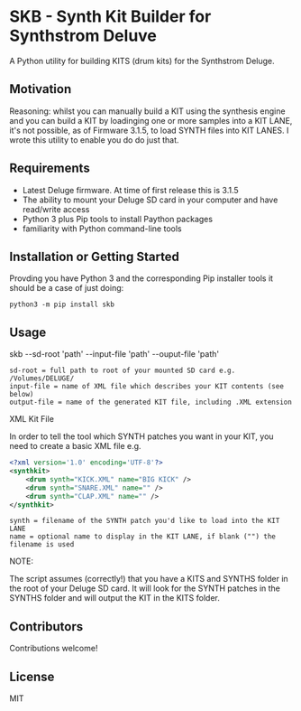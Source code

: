 # SKB - Synth Kit Builder for Synthstrom Deluve

A Python utility for building KITS (drum kits) for the Synthstrom Deluge.

## Motivation

Reasoning: whilst you can manually build a KIT using the synthesis engine and you can build a KIT by loadinging one or more samples into a KIT LANE, it's not possible, as of Firmware 3.1.5, to load SYNTH files into KIT LANES. I wrote this utility to enable you do do just that.

## Requirements

- Latest Deluge firmware. At time of first release this is 3.1.5
- The ability to mount your Deluge SD card in your computer and have read/write access
- Python 3 plus Pip tools to install Paython packages
- familiarity with Python command-line tools

## Installation or Getting Started

Provding you have Python 3 and the corresponding Pip installer tools it should be a case of just doing:

```
python3 -m pip install skb
```
## Usage

skb --sd-root 'path' --input-file 'path' --ouput-file 'path'

```
sd-root = full path to root of your mounted SD card e.g. /Volumes/DELUGE/
input-file = name of XML file which describes your KIT contents (see below)
output-file = name of the generated KIT file, including .XML extension
```

XML Kit File

In order to tell the tool which SYNTH patches you want in your KIT, you need to create a basic XML file e.g.

```XML
<?xml version='1.0' encoding='UTF-8'?>
<synthkit>
    <drum synth="KICK.XML" name="BIG KICK" />
    <drum synth="SNARE.XML" name="" />
    <drum synth="CLAP.XML" name="" />
</synthkit>
```

```
synth = filename of the SYNTH patch you'd like to load into the KIT LANE
name = optional name to display in the KIT LANE, if blank ("") the filename is used
```

NOTE:

The script assumes (correctly!) that you have a KITS and SYNTHS folder in the root of your Deluge SD card. It will look for the SYNTH patches in the SYNTHS folder and will output the KIT in the KITS folder.

## Contributors

Contributions welcome!

## License

MIT
